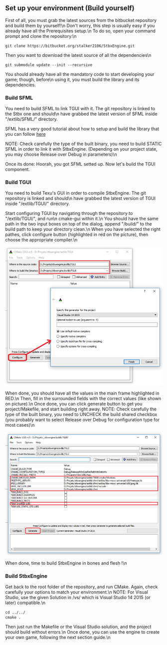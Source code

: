 ## Set up your environment (Build yourself)

First of all, you must grab the latest sources from the bitbucket repository and build them by yourself!\n
Don't worry, this step is usually easy if you already have all the Prerequisites setup.\n
To do so, open your command prompt and clone the repository:\n

    git clone https://bitbucket.org/stalker2106/StbxEngine.git

Then you want to download the latest source of all the dependencies\n

    git submodule update --init --recursive

You should already have all the mandatory code to start developing your game; though, before\n
using it, you must build the library and its dependencies.

### Build SFML

You need to build SFML to link TGUI with it. The git repository is linked to the Stbx one and should\n
have grabbed the latest version of SFML inside "<REPO>/extlib/SFML/" directory.

SFML has a very good tutorial about how to setup and build the library that you can follow [here](https://www.sfml-dev.org/tutorials/2.4/compile-with-cmake.php)

NOTE: Check carefully the type of the built binary, you need to build STATIC SFML in order to link it with StbxEngine.
      (Depending on your project state, you may choose Release over Debug in parameters)\n

Once its done: Hoorah, you got SFML setted up. Now let's build the TGUI component.

### Build TGUI

You need to build Texu's GUI in order to compile StbxEngine. The git repository is linked and should\n
have grabbed the latest version of TGUI inside "<REPO>/extlib/TGUI/" directory.

Start configuring TGUI by navigating through the repository to "<REPO>/extlib/TGUI/", and run\n
cmake-gui within it.\n
You should have the same path in the two input boxes on top of the dialog, append "/build/" to the build path to keep your directory clean.\n
When you have selected the right pathes, click configure button (highlighted in red on the picture), then choose the appropriate compiler.\n

![Configure Cmake TGUI](./assets/configure.png)

When done, you should have all the values in the main frame highlighted in RED.\n
Then, fill in the surrounded fields with the correct values (like shown on picture).\n
Once done, you can click generate button to get you project/Makefile, and start building right away.
NOTE: Check carefully the type of the built binary, you need to UNCHECK the build shared checkbox
      (you probably want to select Release over Debug for configuration type for most cases)\n

![Generate Project/Makefile TGUI](./assets/generate.png)


When done, time to build StbxEngine in bones and flesh !\n

### Build StbxEngine

Get back to the root folder of the repository, and run CMake. Again, check carefully your options to match your environment.\n
NOTE: For Visual Studio, use the given Solution in <REPO>/vs/ which is Visual Studio 14 2015 (or later) compatible.\n

    cd ../../
    cmake .

Then just run the Makefile or the Visual Studio solution, and the project should build without errors.\n
Once done, you can use the engine to create your own game, following the next section guide.\n